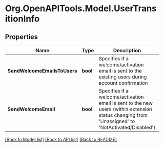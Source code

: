 
# Org.OpenAPITools.Model.UserTransitionInfo

## Properties

Name | Type | Description | Notes
------------ | ------------- | ------------- | -------------
**SendWelcomeEmailsToUsers** | **bool** | Specifies if a welcome/activation email is sent to the existing users during account confirmation | [optional] 
**SendWelcomeEmail** | **bool** | Specifies if a welcome/activation email is sent to the new users (within extension status changing from &#39;Unassigned&#39; to &#39;NotActivated/Disabled&#39;) | [optional] 

[[Back to Model list]](../README.md#documentation-for-models)
[[Back to API list]](../README.md#documentation-for-api-endpoints)
[[Back to README]](../README.md)

